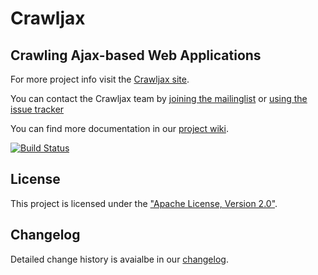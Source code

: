 Crawljax
========

Crawling Ajax-based Web Applications 
------------------------------------

For more project info visit the [Crawljax site](http://crawljax.com).

You can contact the Crawljax team by [joining the mailinglist](http://groups.google.com/group/crawljax) or [using the issue tracker](https://github.com/crawljax/crawljax/issues)

You can find more documentation in our [project wiki](https://github.com/crawljax/crawljax/wiki/). 

[![Build Status](https://travis-ci.org/crawljax/crawljax.png)](https://travis-ci.org/crawljax/crawljax)

License
-------

This project is licensed under the ["Apache License, Version 2.0"](https://github.com/crawljax/crawljax/blob/master/LICENSE).

Changelog
---------

Detailed change history is avaialbe in our [changelog](https://github.com/crawljax/crawljax/blob/master/CHANGELOG.md).

